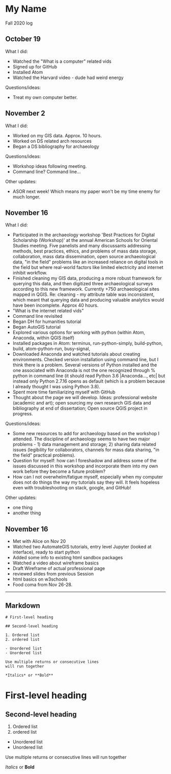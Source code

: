# My Name
Fall 2020 log

## October 19

What I did:
- Watched the "What is a computer" related vids
- Signed up for GitHub
- Installed Atom
- Watched the Harvard video - dude had weird energy

Questions/ideas:
- Treat my own computer better.

## November 2

What I did:
- Worked on my GIS data. Approx. 10 hours.
- Worked on DS related arch resources
- Began a DS bibliography for archaeology

Questions/ideas:
- Workshop ideas following meeting.
- Command line? Command line...

Other updates:
- ASOR next week! Which means my paper won't be my time enemy for much longer.

## November 16

What I did:
- Participated in the archaeology workshop 'Best Practices for Digital Scholarship (Workshop)' at the annual American Schools for Oriental Studies meeting. Five panelists and many discussants addressing methods, best practices, ethics, and problems of mass data storage, collaboration, mass data dissemination, open source archaeological data, "in the field" problems like an increased reliance on digital tools in the field but where real-world factors like limited electricity and internet inhibit workflow.
- Finished cleaning my GIS data, producing a more robust framework for querying this data, and then digitized three archaeological surveys according to this new framework. Currently +750 archaeological sites mapped in QGIS. Re: cleaning - my attribute table was inconsistent, which meant that querying data and producing valuable analytics would have been incomplete. Approx 40 hours.
- "What is the internet related vids"
- Command line revisited
- Began DH for humanities tutorial
- Began AutoGIS tutorial
- Explored various options for working with python (within Atom, Anaconda, within QGIS itself)
- Installed packages in Atom: terminus, run-python-simply, build-python, build, atom-python-run, busy-signal,
- Downloaded Anaconda and watched tutorials about creating environments. Checked version installation using command line, but I think there is a problem. Several versions of Python installed and the one associated with Anaconda is not the one recognized through % python in command line (it should read Python 3.6 |Anaconda..., etc| but instead only Python 2.7.16 opens as default (which is a problem because I already thought I was using Python 3.8).
- Spent more time familiarizing myself with GitHub
- Thought about the page we will develop. Ideas: professional website (academic and art); open sourcing my own research GIS data and bibliography at end of dissertation; Open source QGIS project in progress.

Questions/ideas:
- Some new resources to add for archaeology based on the workshop I attended. The discipline of archaeology seems to have two major problems - 1) data management and storage; 2) sharing data related issues (legibility for collaborators, channels for mass data sharing, "in the field" practical problems).
- Question for myself: how can I foreshadow and address some of the issues discussed in this workshop and incorporate them into my own work before they become a future problem?
- How can I not overwhelm/fatigue myself, especially when my computer does not do things the way my tutorials say they will. It feels hopeless even with troubleshooting on stack, google, and GitHub!

Other updates:
- one thing
- another thing

## November 16
- Met with Alice on Nov 20
- Watched two AutomateGIS tutorials, entry level Jupyter (looked at interface), ready to start python
- Added some info to existing html sandbox packages
- Watched a video about wireframe basics
- Draft Wireframe of actual professional page
- reviewed slides from previous Session
- html basics on w3schools
- Food coma from Nov 26-28.
---

## Markdown

```
# First-level heading

## Second-level heading

1. Ordered list
2. ordered list

- Unordered list
- Unordered list

Use multiple returns or consecutive lines
will run together

*Italics* or **Bold**

```

# First-level heading

## Second-level heading

1. Ordered list
2. ordered list

- Unordered list
- Unordered list

Use multiple returns or consecutive lines
will run together

*Italics* or **Bold**
